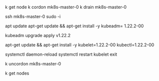 k get node
k cordon mk8s-master-0
k drain mk8s-master-0

ssh mk8s-master-0
sudo -i

apt update
apt-get update && apt-get install -y kubeadm= 1.22.2-00

kubeadm upgrade apply v1.22.2

apt-get update && apt-get install -y kubelet=1.22.2-00 kubectl=1.22.2-00

systemctl daemon-reload
systemctl restart kubelet
exit

k uncordon mk8s-master-0

k get nodes

